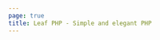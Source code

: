 ```yaml
---
page: true
title: Leaf PHP - Simple and elegant PHP
---
```


<script setup>
import Home from '/@theme/components/Home.vue'
</script>

<Home />
